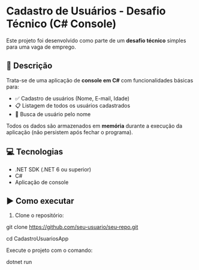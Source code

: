 # Cadastro de Usuários - Desafio Técnico (C# Console)

Este projeto foi desenvolvido como parte de um **desafio técnico** simples para uma vaga de emprego.

## 📝 Descrição

Trata-se de uma aplicação de **console em C#** com funcionalidades básicas para:

- ✅ Cadastro de usuários (Nome, E-mail, Idade)
- 📋 Listagem de todos os usuários cadastrados
- 🔎 Busca de usuário pelo nome

Todos os dados são armazenados em **memória** durante a execução da aplicação (não persistem após fechar o programa).

## 💻 Tecnologias

- .NET SDK (.NET 6 ou superior)
- C#
- Aplicação de console

## ▶️ Como executar

1. Clone o repositório:

git clone https://github.com/seu-usuario/seu-repo.git

cd CadastroUsuariosApp

Execute o projeto com o comando:

dotnet run
